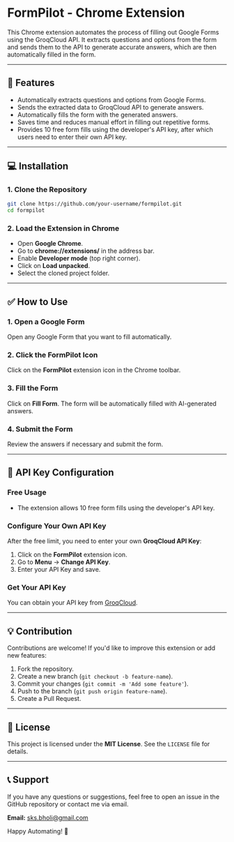 # FormPilot - Chrome Extension

This Chrome extension automates the process of filling out Google Forms using the GroqCloud API. It extracts questions and options from the form and sends them to the API to generate accurate answers, which are then automatically filled in the form.

---

## 🚀 Features

- Automatically extracts questions and options from Google Forms.
- Sends the extracted data to GroqCloud API to generate answers.
- Automatically fills the form with the generated answers.
- Saves time and reduces manual effort in filling out repetitive forms.
- Provides 10 free form fills using the developer's API key, after which users need to enter their own API key.

---

## 💻 Installation

### 1. Clone the Repository

```bash
git clone https://github.com/your-username/formpilot.git
cd formpilot
```

### 2. Load the Extension in Chrome

- Open **Google Chrome**.
- Go to **chrome://extensions/** in the address bar.
- Enable **Developer mode** (top right corner).
- Click on **Load unpacked**.
- Select the cloned project folder.

---

## ✅ How to Use

### 1. Open a Google Form

Open any Google Form that you want to fill automatically.

### 2. Click the FormPilot Icon

Click on the **FormPilot** extension icon in the Chrome toolbar.

### 3. Fill the Form

Click on **Fill Form**. The form will be automatically filled with AI-generated answers.

### 4. Submit the Form

Review the answers if necessary and submit the form.

---

## 🔐 API Key Configuration

### Free Usage

- The extension allows 10 free form fills using the developer's API key.

### Configure Your Own API Key

After the free limit, you need to enter your own **GroqCloud API Key**:

1. Click on the **FormPilot** extension icon.
2. Go to **Menu** → **Change API Key**.
3. Enter your API Key and save.

### Get Your API Key

You can obtain your API key from [GroqCloud](https://groq.com/).

---

## 💡 Contribution

Contributions are welcome! If you'd like to improve this extension or add new features:

1. Fork the repository.
2. Create a new branch (`git checkout -b feature-name`).
3. Commit your changes (`git commit -m 'Add some feature'`).
4. Push to the branch (`git push origin feature-name`).
5. Create a Pull Request.

---

## 📜 License

This project is licensed under the **MIT License**. See the `LICENSE` file for details.

---

## 📞 Support

If you have any questions or suggestions, feel free to open an issue in the GitHub repository or contact me via email.

**Email:** [sks.bholi@gmail.com](mailto:sks.bholi@gmail.com)

Happy Automating! 🚀
